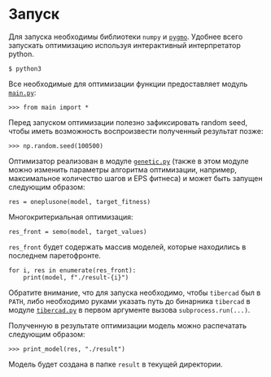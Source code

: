 # Запуск

Для запуска необходимы библиотеки `numpy` и [`pygmo`](https://esa.github.io/pygmo2/install.html).
Удобнее всего запускать оптимизацию используя интерактивный интерпретатор python.
```
$ python3
```

Все необходимые для оптимизации функции предоставляет модуль [`main.py`](./main.py):
```
>>> from main import *
```

Перед запуском оптимизации полезно зафиксировать random seed, чтобы иметь возможность
воспроизвести полученный результат позже:
```
>>> np.random.seed(100500)
```

Оптимизатор реализован в модуле [`genetic.py`](./genetic.py) (также в этом модуле можно изменить параметры
алгоритма оптимизации, например, максимальное количество шагов и EPS фитнеса)
и может быть запущен следующим образом:
```
res = oneplusone(model, target_fitness)
```

Многокритериальная оптимизация:
```
res_front = semo(model, target_values)
```

`res_front` будет содержать массив моделей, которые находились в последнем паретофронте.

```
for i, res in enumerate(res_front):
    print(model, f"./result-{i}")
```

Обратите внимание, что для запуска необходимо, чтобы `tibercad` был в `PATH`, либо необходимо
руками указать путь до бинарника `tibercad` в модуле [`tibercad.py`](./tibercad.py) в первом аргументе
вызова `subprocess.run(...)`.

Полученную в результате оптимизации модель можно распечатать следующим образом:
```
>>> print_model(res, "./result")
```
Модель будет создана в папке `result` в текущей директории.
